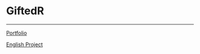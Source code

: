 # GiftedR
---

[Portfolio](https://giftedr.github.io/)

[English Project](https://giftedr.github.io/Project-Game-English-102/)
